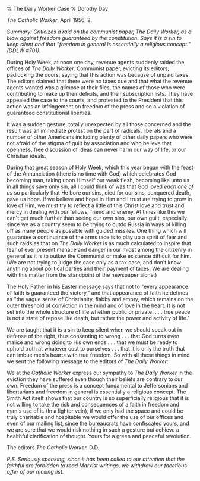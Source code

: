 % The Daily Worker Case
% Dorothy Day

*The Catholic Worker*, April 1956, 2.

*Summary: Criticizes a raid on the communist paper, *The Daily Worker*,
as a blow against freedom guaranteed by the constitution. Says it is a
sin to keep silent and that "freedom in general is essentially a
religious concept." (DDLW \#701).*

During Holy Week, at noon one day, revenue agents suddenly raided the
offices of *The Daily Worker,* Communist paper, evicting its editors,
padlocking the doors, saying that this action was because of unpaid
taxes. The editors claimed that there were no taxes due and that what
the revenue agents wanted was a glimpse at their files, the names of
those who were contributing to make up their deficits, and their
subscription lists. They have appealed the case to the courts, and
protested to the President that this action was an infringement on
freedom of the press and so a violation of guaranteed constitutional
liberties.

It was a sudden gesture, totally unexpected by all those concerned and
the result was an immediate protest on the part of radicals, liberals
and a number of other Americans including plenty of other daily papers
who were not afraid of the stigma of guilt by association and who
believe that openness, free discussion of ideas can never harm our way
of life, or our Christian ideals.

During that great season of Holy Week, which this year began with the
feast of the Annunciation (there is no time with God) which celebrates
God becoming man, taking upon Himself our weak flesh, becoming like unto
us in all things save only sin, all I could think of was that God loved
*each one of us* so particularly that He bore our sins, died for our
sins, conquered death, gave us hope. If we believe and hope in Him and I
trust are trying to grow in love of Him, we must try to reflect a little
of this Christ love and trust and mercy in dealing with our fellows,
friend and enemy. At times like this we can't get much further than
seeing our own sins, our own guilt, especially since we as a country
seem to be trying to outdo Russia in ways of killing off as many people
as possible with guided missiles. One thing which will guarantee a
continuance of the arms race is to play up a spirit of fear and such
raids as that on *The Daily Worker* is as much calculated to inspire
that fear of ever present menace and danger in our midst among the
citizenry in general as it is to outlaw the Communist or make existence
difficult for him. (We are not trying to judge the case only as a tax
case, and don't know anything about political parties and their payment
of taxes. We are dealing with this matter from the standpoint of the
newspaper alone.)

The Holy Father in his Easter message says that not to "every appearance
of faith is guaranteed the victory," and that appearance of faith he
defines as "the vague sense of Christianity, flabby and empty, which
remains on the outer threshold of conviction in the mind and of love in
the heart. It is not set into the whole structure of life whether public
or private. . . . true peace is not a state of repose like death, but
rather the power and activity of life."

We are taught that it is a sin to keep silent when we should speak out
in defense of the right, thus consenting to wrong . . . that God turns
even malice and wrong doing to His own ends . . . that we must be ready
to uphold truth at whatever cost to ourselves . . . that it is only the
truth that can imbue men's hearts with true freedom. So with all these
things in mind we sent the following message to the editors of *The
Daily Worker:*

We at the *Catholic Worker* express our sympathy to *The Daily Worker*
in the eviction they have suffered even though their beliefs are
contrary to our own. Freedom of the press is a concept fundamental to
Jeffersonians and libertarians and freedom in general is essentially a
religious concept. The Smith Act itself shows that our country is so
superficially religious that it is not willing to take the risk and
consequences of a faith in freedom and man's use of it. (In a lighter
vein), if we only had the space and could be truly charitable and
hospitable we would offer the use of our offices and even of our mailing
list, since the bureaucrats have confiscated yours, and we are sure that
we would risk nothing in such a gesture but achieve a healthful
clarification of thought. Yours for a green and peaceful revolution.

The editors *The Catholic Worker.* D.D.

*P.S. Seriously speaking, since it has been called to our attention that
the faithful are forbidden to read Marxist writings, we withdraw our
facetious offer of our mailing list.*
